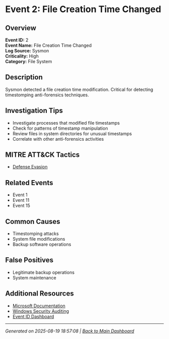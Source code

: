 # Event 2: File Creation Time Changed

## Overview
**Event ID:** 2  
**Event Name:** File Creation Time Changed  
**Log Source:** Sysmon  
**Criticality:** High  
**Category:** File System  

## Description
Sysmon detected a file creation time modification. Critical for detecting timestomping anti-forensics techniques.

## Investigation Tips
- Investigate processes that modified file timestamps
- Check for patterns of timestamp manipulation
- Review files in system directories for unusual timestamps
- Correlate with other anti-forensics activities

## MITRE ATT&CK Tactics
- [Defense Evasion](https://attack.mitre.org/tactics/TA0005/)

## Related Events
- Event 1
- Event 11
- Event 15

## Common Causes
- Timestomping attacks
- System file modifications
- Backup software operations

## False Positives
- Legitimate backup operations
- System maintenance

## Additional Resources
- [Microsoft Documentation](https://learn.microsoft.com/en-us/sysinternals/downloads/sysmon#events)
- [Windows Security Auditing](https://learn.microsoft.com/en-us/windows/security/threat-protection/auditing/audit-events)
- [Event ID Dashboard](../index.html)

---
*Generated on 2025-08-19 18:57:08 | [Back to Main Dashboard](../index.html)*
